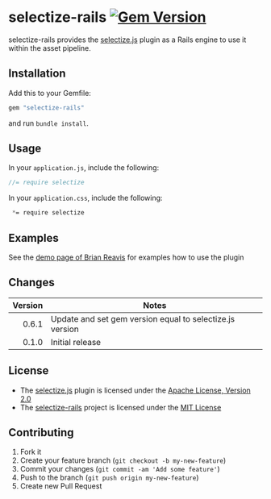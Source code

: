# selectize-rails [![Gem Version](https://badge.fury.io/rb/selectize-rails.png)](http://badge.fury.io/rb/selectize-rails)

selectize-rails provides the [selectize.js](http://brianreavis.github.io/selectize.js/)
plugin as a Rails engine to use it within the asset pipeline.

## Installation

Add this to your Gemfile:

```ruby
gem "selectize-rails"
```

and run `bundle install`.

## Usage

In your `application.js`, include the following:

```js
//= require selectize
```

In your `application.css`, include the following:

```css
 *= require selectize
```

## Examples

See the [demo page of Brian Reavis](http://brianreavis.github.io/selectize.js/) for examples how to use the plugin

## Changes

| Version | Notes                                                                               |
| -------:| ----------------------------------------------------------------------------------- |
|   0.6.1 | Update and set gem version equal to selectize.js version                            |
|   0.1.0 | Initial release                                                                     |

## License

* The [selectize.js](http://brianreavis.github.io/selectize.js/) plugin is licensed under the
[Apache License, Version 2.0](http://www.apache.org/licenses/LICENSE-2.0)
* The [selectize-rails](https://github.com/manuelvanrijn/selectize-rails) project is
 licensed under the [MIT License](http://opensource.org/licenses/mit-license.html)

## Contributing

1. Fork it
2. Create your feature branch (`git checkout -b my-new-feature`)
3. Commit your changes (`git commit -am 'Add some feature'`)
4. Push to the branch (`git push origin my-new-feature`)
5. Create new Pull Request
